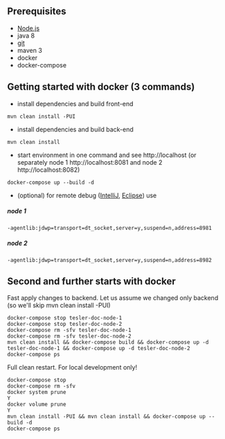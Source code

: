 ## Prerequisites
* [Node.js](https://nodejs.org/en/)
* java 8
* [git](https://git-scm.com/)
* maven 3
* docker
* docker-compose

## Getting started with docker (3 commands)
* install dependencies and build front-end
```
mvn clean install -PUI
```
* install dependencies and build back-end
```
mvn clean install
```
* start environment in one command and see http://localhost (or separately node 1 http://localhost:8081 and node 2 http://localhost:8082)
```
docker-compose up --build -d
```
* (optional) for remote debug ([IntelliJ](https://www.jetbrains.com/help/idea/tutorial-remote-debug.html), [Eclipse](https://www.eclipse.org/jetty/documentation/current/enable-remote-debugging.html)) use 
##### node 1
```
-agentlib:jdwp=transport=dt_socket,server=y,suspend=n,address=8981
```
##### node 2
```
-agentlib:jdwp=transport=dt_socket,server=y,suspend=n,address=8982
```


## Second and further starts with docker
Fast apply changes to backend. 
Let us assume we changed only backend (so we'll skip mvn clean install -PUI)
```
docker-compose stop tesler-doc-node-1
docker-compose stop tesler-doc-node-2
docker-compose rm -sfv tesler-doc-node-1
docker-compose rm -sfv tesler-doc-node-2
mvn clean install && docker-compose build && docker-compose up -d tesler-doc-node-1 && docker-compose up -d tesler-doc-node-2
docker-compose ps
```

Full clean restart. For local development only!
```
docker-compose stop
docker-compose rm -sfv
docker system prune
Y
docker volume prune
Y
mvn clean install -PUI && mvn clean install && docker-compose up --build -d
docker-compose ps
```